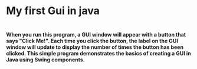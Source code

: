 <h1>My first Gui in java <h1>
<h4>When you run this program, a GUI window will appear with a button that says "Click Me!". Each time you click the button, the label on the GUI window will update to display the number of times the button has been clicked. This simple program demonstrates the basics of creating a GUI in Java using Swing components.</h4>


